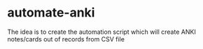 # automate-anki
The idea is to create the automation script which will create ANKI notes/cards out of records from CSV file

